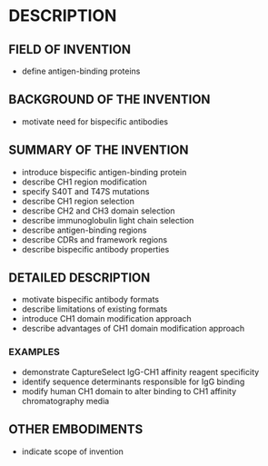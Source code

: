 # DESCRIPTION

## FIELD OF INVENTION

- define antigen-binding proteins

## BACKGROUND OF THE INVENTION

- motivate need for bispecific antibodies

## SUMMARY OF THE INVENTION

- introduce bispecific antigen-binding protein
- describe CH1 region modification
- specify S40T and T47S mutations
- describe CH1 region selection
- describe CH2 and CH3 domain selection
- describe immunoglobulin light chain selection
- describe antigen-binding regions
- describe CDRs and framework regions
- describe bispecific antibody properties

## DETAILED DESCRIPTION

- motivate bispecific antibody formats
- describe limitations of existing formats
- introduce CH1 domain modification approach
- describe advantages of CH1 domain modification approach

### EXAMPLES

- demonstrate CaptureSelect IgG-CH1 affinity reagent specificity
- identify sequence determinants responsible for IgG binding
- modify human CH1 domain to alter binding to CH1 affinity chromatography media

## OTHER EMBODIMENTS

- indicate scope of invention

